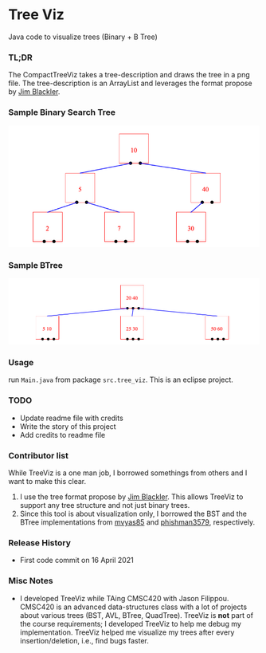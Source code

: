 # Tree Viz
Java code to visualize trees (Binary + B Tree)


### TL;DR
The CompactTreeViz takes a tree-description and draws the tree in a png file. The tree-description is an ArrayList<String> and leverages the format propose by [Jim Blackler](http://jimblackler.net/treefun/index.html).

### Sample Binary Search Tree
![](./sample_imgs/bst.png)

### Sample BTree
![](./sample_imgs/btree.png)


###  Usage
run `Main.java` from package `src.tree_viz`. This is an eclipse project.

### TODO
* Update readme file with credits
* Write the story of this project
* Add credits to readme file


### Contributor list
While TreeViz is a one man job, I borrowed somethings from others and I want to make this clear.
1. I use the tree format propose by [Jim Blackler](http://jimblackler.net/treefun/index.html). This allows TreeViz to support any tree structure and not just binary trees.
2. Since this tool is about visualization only, I borrowed the BST and the BTree implementations from [mvyas85](https://github.com/mvyas85/Binary-Tree/blob/master/src/BST/BinarySearchTree.java) and [phishman3579](https://github.com/phishman3579/java-algorithms-implementation/blob/master/src/com/jwetherell/algorithms/data_structures/BTree.java), respectively.


### Release History
* First code commit on 16 April 2021


### Misc Notes

* I developed TreeViz while TAing CMSC420 with Jason Filippou. CMSC420 is an advanced data-structures class with a lot of projects about various trees (BST, AVL, BTree, QuadTree). TreeViz is **not** part of the course requirements; I developed TreeViz to help me debug my implementation. TreeViz helped me visualize my trees after every insertion/deletion, i.e., find bugs faster.  
